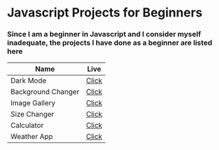 # Javascript Projects for Beginners
### Since I am a beginner in Javascript and I consider myself inadequate, the projects I have done as a beginner are listed here
| Name                                                | Live |
| --------------------------------------------------- | ---------- |
| Dark Mode | [Click](https://gentle-taffy-99cef4.netlify.app/)    |
| Background Changer| [Click](https://mellow-cobbler-a44cda.netlify.app/)    |
| Image Gallery | [Click](https://incredible-brioche-b4fef1.netlify.app/)    |
| Size Changer| [Click](https://ornate-twilight-35ebb9.netlify.app/)    |
| Calculator| [Click](https://64957546cfa9c815df9dd815--bejewelled-cobbler-a28a81.netlify.app/)    |
| Weather App| [Click](https://649460d5b121c93fabab29b9--sensational-starburst-18c4b8.netlify.app/)    |




